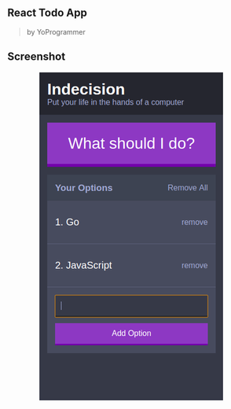 ## React Todo App
> by YoProgrammer

## Screenshot
<div align="center">
  <img src="https://github.com/yuttasakcom/ReactTodo/blob/master/src/statics/img/screenshot.png" />
</div>
